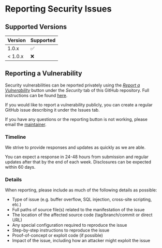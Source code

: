 # Reporting Security Issues

## Supported Versions

| Version | Supported          |
| ------- | ------------------ |
| 1.0.x   | :white_check_mark: |
| < 1.0.x | :x:                |

## Reporting a Vulnerability

Security vulnerabilities can be reported privately using the [_Report a Vulnerability_](https://github.com/nam20485/OdbDesign/security) button under the _Security_ tab of this GitHub repository.
Full instructions can be found [here](https://docs.github.com/en/code-security/security-advisories/guidance-on-reporting-and-writing-information-about-vulnerabilities/privately-reporting-a-security-vulnerability#privately-reporting-a-security-vulnerability).

If you would like to report a vulnerability publicly, you can create a regular GitHub issue describing it under the Issues tab.

If you have any questions or the reporting button is not working, please email the [maintainer](mailto:nmiller217@gmail.com).

### Timeline

We strive to provide responses and updates as quickly as we are able.

You can expect a response in 24-48 hours from submission and regular updates after that by the end of each week. Disclosures can be expected within 60 days.

### Details

When reporting, please include as much of the following details as possible:

* Type of issue (e.g. buffer overflow, SQL injection, cross-site scripting, etc.)
* Full paths of source file(s) related to the manifestation of the issue
* The location of the affected source code (tag/branch/commit or direct URL)
* Any special configuration required to reproduce the issue
* Step-by-step instructions to reproduce the issue
* Proof-of-concept or exploit code (if possible)
* Impact of the issue, including how an attacker might exploit the issue
